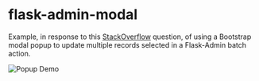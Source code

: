 # flask-admin-modal

Example, in response to this [StackOverflow](https://stackoverflow.com/q/47593195/2800058) question,
of using a Bootstrap modal popup to update multiple records selected in a Flask-Admin batch action.

![Popup Demo](flask-admin-modal.gif)
